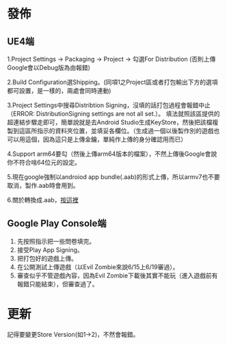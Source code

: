 # 發佈
## UE4端
1.Project Settings -> Packaging -> Project -> 勾選For Distribution (否則上傳Google會以Debug版為由報錯)

2.Build Configuration選Shipping。(同項1之Project區或者打包輸出下方的選項都可設置，是一樣的，兩處會同時連動)

3.Project Settings中搜尋Distribtion Signing，沒填的話打包過程會報錯中止（ERROR: DistributionSigning settings are not all set.）。
填法就照該區提供的超連結步驟走即可，簡單說就是去Android Studio生成KeyStore，然後把該檔複製到這區所指示的資料夾位置，並填妥各欄位。（生成過一個以後製作別的遊戲也可以用這個，因為這只是上傳金鑰，單純作上傳的身分確認用而已）

4.Support arm64要勾（然後上傳arm64版本的檔案），不然上傳後Google會說你不符合啥64位元的設定。

5.現在google強制以androiod app bundle(.aab)的形式上傳，所以armv7也不要取消，製作.aab時會用到。

6.關於轉換成.aab，[按這裡](https://forums.unrealengine.com/development-discussion/android-development/1621046-android-app-bundle)

## Google Play Console端
1. 先按照指示把一些問卷填完。
2. 接受Play App Signing。
3. 把打包好的遊戲上傳。
4. 在公開測試上傳遊戲（以Evil Zombie來說6/15上6/19審過）。
5. 審查似乎不管遊戲內容，因為Evil Zombie下載後其實不能玩（進入遊戲前有報錯只能結束），但審查過了。

# 更新
記得要變更Store Version(如1->2)，不然會報錯。



